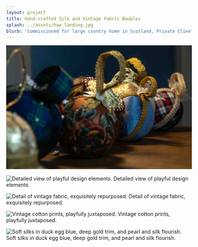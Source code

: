 ```yaml
---
layout: project
title: Hand-crafted Silk and Vintage Fabric Baubles
splash: ../assets/hae_landing.jpg
blurb: 'Commissioned for large country home in Scotland, Private Client.'
---
```

![Selection of hand-made baubles. Modern and vintage fabrics. Ethically sourced trimmings.](/assets/hae_landing.jpg)

![Detailed view of playful design elements. ](/assets/dsc07219.jpg) Detailed view of playful design elements.

![Detail of vintage fabric, exquisitely repurposed.](/assets/dsc07237.jpg) Detail of vintage fabric, exquisitely repurposed.

![Vintage cotton prints, playfully juxtaposed.](/assets/dsc07245.jpg) Vintage cotton prints, playfully juxtaposed.

![Soft silks in duck egg blue, deep gold trim, and pearl and silk flourish.](/assets/dsc07249.jpg) Soft silks in duck egg blue, deep gold trim, and pearl and silk flourish.
